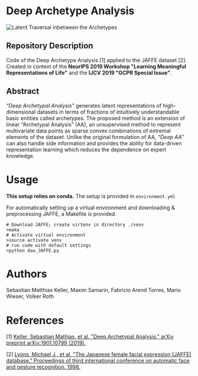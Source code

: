 # Deep Archetype Analysis
![Latent Traversal inbetween the Archetypes](https://github.com/bmda-unibas/DeepArchetypeAnalysis/blob/master/animation.gif "Traversal inbetween the Archetypes")

## Repository Description
Code of the Deep Archetype Analysis [1] applied to the JAFFE dataset [2].
Created in context of the <b>NeurIPS 2019 Workshop "Learning Meaningful Representations of Life"</b> and the <b>IJCV 2019 "GCPR Special Issue"</b>. 

## Abstract
<i>“Deep Archetypal Analysis”</i> generates latent representations of high-dimensional datasets in
terms of fractions of intuitively understandable basic entities called archetypes. 
The proposed method is an extension of linear “Archetypal Analysis” (AA), an unsupervised method to represent
multivariate data points as sparse convex combinations of extremal elements of the dataset. 
Unlike the original formulation of AA, <i>“Deep AA”</i> can also handle side information and provides the ability for data-driven representation learning which reduces the dependence on expert knowledge.

# Usage
<b>This setup relies on conda.</b> The setup is provided in `environment.yml`

For automatically setting up a virtual environment and downloading & preprocessing JAFFE, a Makefile is provided.

```
# Download JAFFE; create virtenv in directory ./venv
>make
# Activate virtual environment
>source activate venv
# run code with default settings
>python daa_JAFFE.py
```


# Authors
Sebastian Matthias Keller, Maxim Samarin, Fabricio Arend Torres, Mario Wieser, Volker Roth

# References
[1] [Keller, Sebastian Mathias, et al. "Deep Archetypal Analysis." arXiv preprint arXiv:1901.10799 (2019).](https://arxiv.org/abs/1901.10799)

[2] [Lyons, Michael J., et al. "The Japanese female facial expression (JAFFE) database." Proceedings of third international conference on automatic face and gesture recognition. 1998.](https://zenodo.org/record/3451524)
